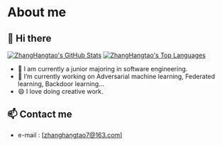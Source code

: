 # About me

## 👋 Hi there
[![ZhangHangtao's GitHub Stats](https://github-readme-stats.vercel.app/api?username=ZhangHangTao&count_private=true&show_icons=true&line_height=40)]([https://github.com/Ylarod](https://github.com/ZhangHangTao))
[![ZhangHangtao's Top Languages](https://github-readme-stats.vercel.app/api/top-langs/?username=ZhangHangTao&show_icons=true)]([https://github.com/Ylarod](https://github.com/ZhangHangTao))
- 🌱 I am currently a junior majoring in software engineering.
- 🤔 I’m currently working on Adversarial machine learning, Federated learning, Backdoor learning...
- 😄 I love doing creative work.

## 📫 Contact me

 - e-mail  : [zhanghangtao7@163.com]
<!--
**** is a ✨ _special_ ✨ repository because its `README.md` (this file) appears on your GitHub profile.
Here are some ideas to get you started:
- 👯 I’m looking to collaborate on ...
-  I’m looking for help with ...
- 💬 Ask me about ...
- 📫 How to reach me: ...
- ⚡ Fun fact: ...
111111111111111111111111111112345811
-->

